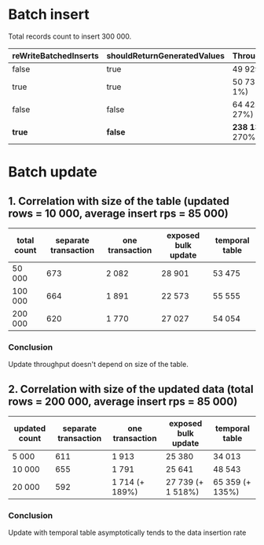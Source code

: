 # Batch insert

Total records count to insert 300 000.

| reWriteBatchedInserts | shouldReturnGeneratedValues | Throughput           |
|-----------------------|-----------------------------|----------------------|
| false                 | true                        | 49 929               |
| true                  | true                        | 50 731      (+ 1%)   |
| false                 | false                       | 64 425      (+ 27%)  |
| **true**              | **false**                   | **238 133** (+ 270%) |

# Batch update

## 1. Correlation with size of the table (updated rows = 10 000, average insert rps = 85 000)

| total count | separate transaction | one transaction | exposed bulk update | temporal table |
|-------------|----------------------|-----------------|---------------------|----------------|
| 50 000      | 673                  | 2 082           | 28 901              | 53 475         |
| 100 000     | 664                  | 1 891           | 22 573              | 55 555         |
| 200 000     | 620                  | 1 770           | 27 027              | 54 054         |

### Conclusion

Update throughput doesn't depend on size of the table.

## 2. Correlation with size of the updated data (total rows = 200 000, average insert rps = 85 000)

| updated count | separate transaction | one transaction | exposed bulk update | temporal table  |
|---------------|----------------------|-----------------|---------------------|-----------------|
| 5 000         | 611                  | 1 913           | 25 380              | 34 013          |
| 10 000        | 655                  | 1 791           | 25 641              | 48 543          |
| 20 000        | 592                  | 1 714 (+ 189%)  | 27 739 (+ 1 518%)   | 65 359 (+ 135%) |

### Conclusion

Update with temporal table asymptotically tends to the data insertion rate 
